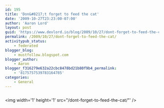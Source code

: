 ```yaml
---
id: 195
title: 'Don&#8217;t forget to feed the cat'
date: '2009-10-27T23:23:00-07:00'
author: 'Aaron Lord'
layout: post
guid: 'https://www.devlord.io/blog/2009/10/27/dont-forget-to-feed-the-cat/'
permalink: /2009/10/27/dont-forget-to-feed-the-cat/
activitypub_status:
    - federated
blogger_blog:
    - mustfollow.blogspot.com
blogger_author:
    - Aaron
blogger_f316279e632a22cbc8478bd21b80f9b4_permalink:
    - '8175757539783164785'
categories:
    - General
---
```


<a href="http://icanhascheezburger.files.wordpress.com/2008/02/funny-pictures-kitten-laptop-hungry.jpg"><img src="http://icanhascheezburger.files.wordpress.com/2008/02/funny-pictures-kitten-laptop-hungry.jpg" border="0" alt="" /></a><div class="blogger-post-footer"><img width='1' height='1' src="/dont-forget-to-feed-the-cat/"' /></div>